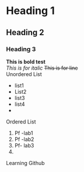 # Heading 1
## Heading 2
### Heading 3
**This is bold test**
<br/>
_This is for italic_
~~This is for line~~
<br/>
Unordered List
<br/>
- list1
- List2
- list3
- list4
- <br/>
Ordered List
1. Pf -lab1
2. Pf -lab2
3. Pf- lab3
4. <br/>
Learning Github
